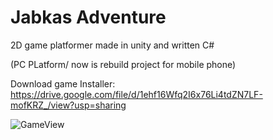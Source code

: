 # Jabkas Adventure
2D game platformer made in unity and written C#

(PC PLatform/ now is rebuild project for mobile phone)

Download game Installer:
https://drive.google.com/file/d/1ehf16Wfq2I6x76Li4tdZN7LF-mofKRZ_/view?usp=sharing

![GameView](https://user-images.githubusercontent.com/65322856/97118952-24df3e00-171e-11eb-9417-e24d3b44ec31.gif)

